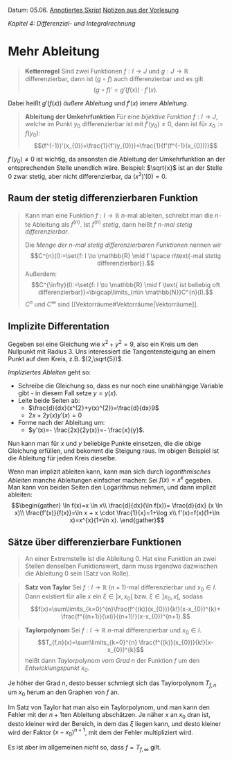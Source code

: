 Datum: 05.06.
[Annotiertes Skript](https://ecampus.uni-bonn.de/goto_ecampus_file_3056732_download.html)
[Notizen aus der Vorlesung](https://ecampus.uni-bonn.de/goto_ecampus_file_3056733_download.html)

*Kapitel 4: Differenzial- und Integralrechnung*
# Mehr Ableitung

> **Kettenregel**
> Sind zwei Funktionen $f : I \to J$ und $g: J \to \mathbb{R}$ differenzierbar, dann ist $(g \circ f)$ auch differenzierbar und es gilt $$(g \circ f)'=g'(f(x)) \cdot f'(x).$$

Dabei heißt $g'(f(x))$ *äußere Ableitung* und $f'(x)$ *innere Ableitung*.

> **Ableitung der Umkehrfunktion**
> Für eine *bijektive Funktion* $f : I \to J$, welche im Punkt $y_{0}$ differenzierbar ist mit $f'(y_{0})\neq 0$, dann ist für $x_{0}:=f(y_0)$:
> $$(f^{-1})'(x_{0})=\frac{1}{f'(y_{0})}=\frac{1}{f'(f^{-1}(x_{0}))}$$

$f'(y_{0})\neq 0$ ist wichtig, da ansonsten die Ableitung der Umkehrfunktion an der entsprechenden Stelle unendlich wäre. Beispiel: $\sqrt{x}$ ist an der Stelle 0 zwar stetig, aber nicht differenzierbar, da $(x^2)'(0)=0$.

## Raum der stetig differenzierbaren Funktion

> Kann man eine Funktion $f : I \to \mathbb{R}$ $n$-mal ableiten, schreibt man die $n$-te Ableitung als $f^{(n)}$.
> Ist $f^{(n)}$ *stetig*, dann heißt $f$ *$n$-mal stetig differenzierbar*.
> 
> Die *Menge der $n$-mal stetig differenzierbaren Funktionen* nennen wir $$C^{n}(I):=\set{f: I \to \mathbb{R} \mid f  \space n\text{-mal stetig differenzierbar}}.$$
> Außerdem: $$C^{\infty}(I):=\set{f: I \to \mathbb{R} \mid f \text{ ist beliebig oft differenzierbar}}=\bigcap\limits_{n\in \mathbb{N}}C^{n}(I).$$
> $C^{n}$ und $C^{\infty}$ sind [[Vektorräume#Vektorräume|Vektorräume]].


## Implizite Differentation

Gegeben sei eine Gleichung wie $x^2+y^2=9$, also ein Kreis um den Nullpunkt mit Radius 3. Uns interessiert die Tangentensteigung an einem Punkt auf dem Kreis, z.B. $(2,\sqrt{5})$.

*Impliziertes Ableiten* geht so:
- Schreibe die Gleichung so, dass es nur noch eine unabhängige Variable gibt - in diesem Fall setze $y=y(x)$.
- Leite beide Seiten ab:
	- $\frac{d}{dx}(x^{2}+y(x)^{2})=\frac{d}{dx}9$
	- $2x+2y(x)y'(x)=0$
- Forme nach der Ableitung um:
	- $y'(x)=- \frac{2x}{2y(x)}=- \frac{x}{y}$.

Nun kann man für $x$ und $y$ beliebige Punkte einsetzen, die die obige Gleichung erfüllen, und bekommt die Steigung raus. 
Im obigen Beispiel ist die Ableitung für jeden Kreis dieselbe.

Wenn man implizit ableiten kann, kann man sich durch *logarithmisches Ableiten* manche Ableitungen einfacher machen:
Sei $f(x)=x^{x}$ gegeben. Man kann von beiden Seiten den Logarithmus nehmen, und dann implizit ableiten:
$$\begin{gather}
\ln f(x)=x \ln x\\
\frac{d}{dx}(\ln f(x))= \frac{d}{dx} (x \ln x)\\
\frac{f'(x)}{f(x)}=\ln x + x \cdot \frac{1}{x}=1+\log x\\
f'(x)=f(x)(1+\ln x)=x^{x}(1+\ln x).
\end{gather}$$

## Sätze über differenzierbare Funktionen

> An einer Extremstelle ist die Ableitung 0.
> Hat eine Funktion an zwei Stellen denselben Funktionswert, dann muss irgendwo dazwischen die Ableitung 0 sein (Satz von Rolle).

> **Satz von Taylor**
> Sei $f: I \to \mathbb{R}$ $(n+1)$-mal differenzierbar und $x_{0} \in I$. Dann existiert für alle $x$ ein $\xi \in \left]x,x_{0}\right[$ bzw. $\xi \in \left]x_{0},x\right[$, sodass $$f(x)=\sum\limits_{k=0}^{n}\frac{f^{(k)}(x_{0})}{k!}(x-x_{0})^{k}+ \frac{f^{(n+1)}(\xi)}{(n+1)!}(x-x_{0})^{n+1}.$$

> **Taylorpolynom**
> Sei $f : I \to \mathbb{R}$ $n$-mal differenzierbar und $x_{0}\in I$. 
> $$T_{f,n}(x)=\sum\limits_{k=0}^{n} \frac{f^{(k)}(x_{0})}{k!}(x-x_{0})^{k}$$ heißt dann *Taylorpolynom vom Grad $n$* der Funktion $f$ um den *Entwicklungspunkt $x_{0}$*.

Je höher der Grad $n$, desto besser schmiegt sich das Taylorpolynom $T_{f,n}$ um $x_{0}$ herum an den Graphen von $f$ an.

Im Satz von Taylor hat man also ein Taylorpolynom, und man kann den Fehler mit der $n+1$ten Ableitung abschätzen. Je näher $x$ an $x_0$ dran ist, desto kleiner wird der Bereich, in dem das $\xi$ liegen kann, und desto kleiner wird der Faktor $(x-x_{0})^{n+1}$, mit dem der Fehler multipliziert wird.

Es ist aber im allgemeinen *nicht* so, dass $f=T_{f,\infty}$ gilt.